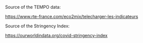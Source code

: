 Source of the TEMPO data: 

https://www.rte-france.com/eco2mix/telecharger-les-indicateurs



Source of the Stringency Index:

https://ourworldindata.org/covid-stringency-index

